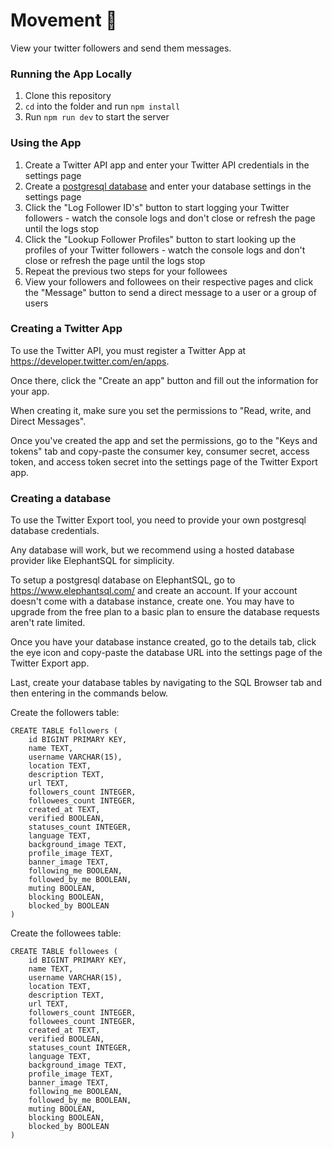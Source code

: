 # Movement 🎪

View your twitter followers and send them messages.

### Running the App Locally

1. Clone this repository
1. `cd` into the folder and run `npm install`
1. Run `npm run dev` to start the server

### Using the App

1. Create a Twitter API app and enter your Twitter API credentials in the settings page
1. Create a [postgresql database](#creating-a-database) and enter your database settings in the settings page
1. Click the "Log Follower ID's" button to start logging your Twitter followers - watch the console logs and don't close or refresh the page until the logs stop
1. Click the "Lookup Follower Profiles" button to start looking up the profiles of your Twitter followers - watch the console logs and don't close or refresh the page until the logs stop
1. Repeat the previous two steps for your followees
1. View your followers and followees on their respective pages and click the "Message" button to send a direct message to a user or a group of users

### Creating a Twitter App

To use the Twitter API, you must register a Twitter App at https://developer.twitter.com/en/apps.

Once there, click the "Create an app" button and fill out the information for your app.

When creating it, make sure you set the permissions to "Read, write, and Direct Messages".

Once you've created the app and set the permissions, go to the "Keys and tokens" tab and copy-paste the consumer key, consumer secret, access token, and access token secret into the settings page of the Twitter Export app.

### Creating a database

To use the Twitter Export tool, you need to provide your own postgresql database credentials.

Any database will work, but we recommend using a hosted database provider like ElephantSQL for simplicity.

To setup a postgresql database on ElephantSQL, go to https://www.elephantsql.com/ and create an account. If your account doesn't come with a database instance, create one. You may have to upgrade from the free plan to a basic plan to ensure the database requests aren't rate limited.

Once you have your database instance created, go to the details tab, click the eye icon and copy-paste the database URL into the settings page of the Twitter Export app.

Last, create your database tables by navigating to the SQL Browser tab and then entering in the commands below.

Create the followers table:

```
CREATE TABLE followers (
	id BIGINT PRIMARY KEY,
	name TEXT,
	username VARCHAR(15),
	location TEXT,
	description TEXT,
	url TEXT,
	followers_count INTEGER,
	followees_count INTEGER,
	created_at TEXT,
	verified BOOLEAN,
	statuses_count INTEGER,
	language TEXT,
	background_image TEXT,
	profile_image TEXT,
	banner_image TEXT,
	following_me BOOLEAN,
	followed_by_me BOOLEAN,
	muting BOOLEAN,
	blocking BOOLEAN,
	blocked_by BOOLEAN
)
```

Create the followees table:

```
CREATE TABLE followees (
	id BIGINT PRIMARY KEY,
	name TEXT,
	username VARCHAR(15),
	location TEXT,
	description TEXT,
	url TEXT,
	followers_count INTEGER,
	followees_count INTEGER,
	created_at TEXT,
	verified BOOLEAN,
	statuses_count INTEGER,
	language TEXT,
	background_image TEXT,
	profile_image TEXT,
	banner_image TEXT,
	following_me BOOLEAN,
	followed_by_me BOOLEAN,
	muting BOOLEAN,
	blocking BOOLEAN,
	blocked_by BOOLEAN
)
```
